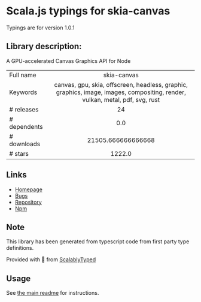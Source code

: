 
# Scala.js typings for skia-canvas

Typings are for version 1.0.1

## Library description:
A GPU-accelerated Canvas Graphics API for Node

|                    |                 |
| ------------------ | :-------------: |
| Full name          | skia-canvas |
| Keywords           | canvas, gpu, skia, offscreen, headless, graphic, graphics, image, images, compositing, render, vulkan, metal, pdf, svg, rust |
| # releases         | 24 |
| # dependents       | 0.0 |
| # downloads        | 21505.666666666668 |
| # stars            | 1222.0 |

## Links
- [Homepage](https://github.com/samizdatco/skia-canvas#readme)
- [Bugs](https://github.com/samizdatco/skia-canvas/issues)
- [Repository](https://github.com/samizdatco/skia-canvas)
- [Npm](https://www.npmjs.com/package/skia-canvas)
    


## Note
This library has been generated from typescript code from first party type definitions.

Provided with :purple_heart: from [ScalablyTyped](https://github.com/oyvindberg/ScalablyTyped)

## Usage
See [the main readme](../../readme.md) for instructions.


